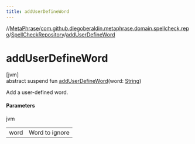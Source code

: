 ```yaml
---
title: addUserDefineWord
---
```

//[MetaPhrase](../../../index.html)/[com.github.diegoberaldin.metaphrase.domain.spellcheck.repo](../index.html)/[SpellCheckRepository](index.html)/[addUserDefineWord](add-user-define-word.html)



# addUserDefineWord



[jvm]\
abstract suspend fun [addUserDefineWord](add-user-define-word.html)(word: [String](https://kotlinlang.org/api/latest/jvm/stdlib/kotlin/-string/index.html))



Add a user-defined word.



#### Parameters


jvm

| | |
|---|---|
| word | Word to ignore |




